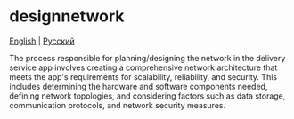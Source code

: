 # designnetwork

[English](designnetwork.md) | [Русский](designnetwork.ru.md)

The process responsible for planning/designing the network in the delivery service app involves creating a comprehensive network architecture that meets the app's requirements for scalability, reliability, and security. This includes determining the hardware and software components needed, defining network topologies, and considering factors such as data storage, communication protocols, and network security measures.
